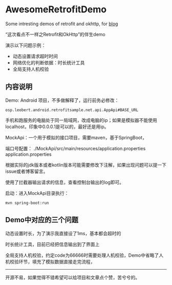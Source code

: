 # AwesomeRetrofitDemo
Some intresting demos of retrofit and okhttp, for [blog](https://juejin.im/post/6860064769534394381)

“这次看点不一样之Retrofit和OkHttp”的伴生demo

演示以下问题示例：

* 动态设置请求超时时间
* 网络优化的判断依据：时长统计工具
* 全局支持人机校验



## 内容说明

Demo: Android 项目，不多做解释了，运行前务必修改：

```
osp.leobert.android.retrofitsample.net.api.AppApi#BASE_URL
```
手机和跑服务的电脑处于同一局域网，改成电脑的ip；如果是模拟器不能使用localhost，印象中0.0.0.1是可以的，最好还是用ip。

MockApi：一个用于模拟的接口项目，需要maven，基于SpringBoot，

端口号配置：
./MockApi/src/main/resources/application.properties
application.properties

根据实际的jdk版本或者kotlin版本可能需要修改下注解，如果出现问题可以提一下issue或者博客留言。

使用了拦截器输出请求的信息，查看控制台输出的log即可。

启动：进入MockApi目录执行：

```
mvn spring-boot:run
```

## Demo中对应的三个问题

动态设置时长，为了演示我直接设了1ms，基本都会超时的

时长统计工具，目前已经把信息输出到了界面上

全局支持人机校验，约定code为66666时需要处理人机校验，Demo中省略了人机校验环节，填充了模拟数据直接走完流程，

---

开源不易，如果觉得不错希望可以给项目和文章点个赞，苦兮兮的。
